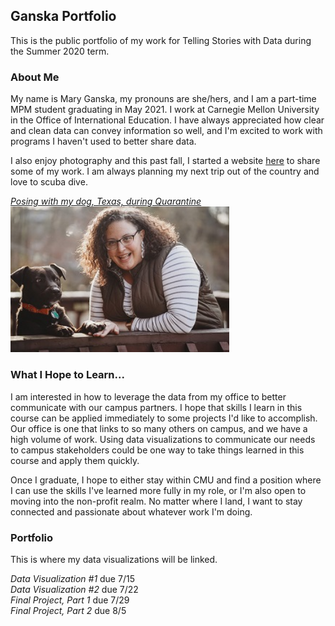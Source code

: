 ## Ganska Portfolio
This is the public portfolio of my work for Telling Stories with Data during the Summer 2020 term.

### About Me
My name is Mary Ganska, my pronouns are she/hers, and I am a part-time MPM student graduating in May 2021. I work at Carnegie Mellon University in the Office of International Education. I have always appreciated how clear and clean data can convey information so well, and I'm excited to work with programs I haven't used to better share data. 

I also enjoy photography and this past fall, I started a website <a href="https://www.maryganska.com/" target="_blank">here</a> to share some of my work. I am always planning my next trip out of the country and love to scuba dive.

<u><i>Posing with my dog, Texas, during Quarantine</i></u>
<br>
<img src="DSC04423.JPG" alt="drawing" width="350"/>

### What I Hope to Learn...
I am interested in how to leverage the data from my office to better communicate with our campus partners. I hope that skills I learn in this course can be applied immediately to some projects I'd like to accomplish. Our office is one that links to so many others on campus, and we have a high volume of work. Using data visualizations to communicate our needs to campus stakeholders could be one way to take things learned in this course and apply them quickly. 

Once I graduate, I hope to either stay within CMU and find a position where I can use the skills I've learned more fully in my role, or I'm also open to moving into the non-profit realm. No matter where I land, I want to stay connected and passionate about whatever work I'm doing.

### Portfolio
This is where my data visualizations will be linked.

_Data Visualization #1_ due 7/15<br>
_Data Visualization #2_ due 7/22<br>
_Final Project, Part 1_ due 7/29<br>
_Final Project, Part 2_ due 8/5
